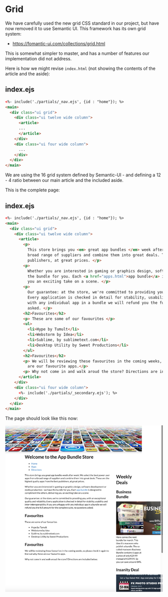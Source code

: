 # Grid

We have carefully used the new grid CSS standard in our project, but have now removed it to use Semantic UI. This framework has its own grid system:

- <https://fomantic-ui.com/collections/grid.html>

This is somewhat simpler to master, and has a number of features our implementation did not address.

Here is how we might revise `index.html` (not showing the contents of the article and the aside):

## index.ejs

~~~html
<%- include('./partials/_nav.ejs', {id : "home"}); %>
<main>
  <div class="ui grid">
    <div class="ui twelve wide column">
      <article>
      ...
      </article>
    </div>
    <div class="ui four wide column">
      ...
    </div>
  </div>
</main>
~~~

We are using the 16 grid system defined by Semantic-UI - and defining a 12 - 4 ratio between our main article and the included aside.

This is the complete page:

## index.ejs

~~~html
<%- include('./partials/_nav.ejs', {id : "home"}); %>
<main>
  <div class="ui grid">
    <div class="ui twelve wide column">
      <article>
        <p>
          This store brings you <em> great app bundles </em> week after week. We select the best power user apps from a
          broad range of suppliers and combine them into great deals. These are the highest quality apps from the best
          publishers, at great prices. </p>
        <p>
          Whether you are interested in gaming or graphics design, software development or media production - we have
          the bundle for you. Each <a href="apps.html">app bundle</a> is designed to compliment the others, delivering
          you an exciting take on a scene. </p>
        <p>
          Our guarantee: at the store, we're committed to providing you, with an exceptional quality and reliability.
          Every application is checked in detail for stability, usability and inter-interoperability. If you are unhappy
          with any individual app in a bundle we will refund you the full amount for the complete suite, no questions
          asked. </p>
        <h2>Favourites</h2>
        <p> These are some of our favourites </p>
        <ul>
          <li>Hype by Tumult</li>
          <li>Webstorm by Idea</li>
          <li>Sublime, by sublimetext.com</li>
          <li>Desktop Utility by Sweet Productions</li>
        </ul>
        <h2>Favourites</h2>
        <p> We will be reviewing these favourites in the coming weeks, so please check in again to find out why these
          are our favourite apps.</p>
        <p> Why not come in and walk aroud the store? Directions are included below. </p>
      </article>
    </div>
    <div class="ui four wide column">
      <%- include('./partials/_secondary.ejs'); %>
    </div>
  </div>
</main>
~~~

The page should look like this now:

![](img/04.png)


